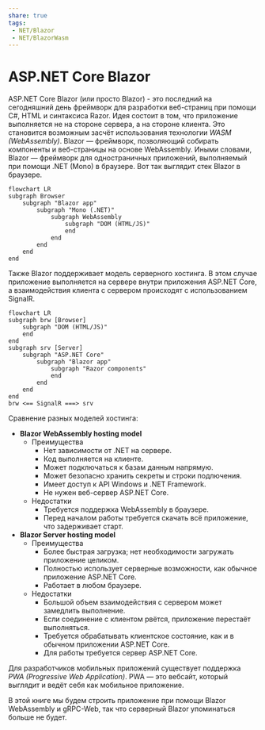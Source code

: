 ```yaml
---
share: true
tags:
 - NET/Blazor
 - NET/BlazorWasm
---
```

# ASP.NET Core Blazor
ASP.NET Core Blazor (или просто Blazor) - это последний на сегодняшний день фреймворк для разработки веб-страниц при помощи C\#, HTML и синтаксиса Razor. Идея состоит в том, что приложение выполняется не на стороне сервера, а на стороне клиента. Это становится возможным засчёт использования технологии *WASM (WebAssembly)*.
Blazor — фреймворк, позволяющий собирать компоненты и веб-страницы на основе WebAssembly. Иными словами, Blazor — фреймворк для одностраничных приложений, выполняемый при помощи .NET (Mono) в браузере.
Вот так выглядит стек Blazor в браузере.
```mermaid
flowchart LR
subgraph Browser
	subgraph "Blazor app"
		subgraph "Mono (.NET)"
			subgraph WebAssembly
				subgraph "DOM (HTML/JS)"
				end
			end
		end
	end
end
```
Также Blazor поддерживает модель серверного хостинга. В этом случае приложение выполняется на сервере внутри приложения ASP.NET Core, а взаимодействия клиента с сервером происходят с использованием SignalR.
```mermaid
flowchart LR
subgraph brw [Browser]
	subgraph "DOM (HTML/JS)"
	end
end
subgraph srv [Server]
	subgraph "ASP.NET Core"
		subgraph "Blazor app"
			subgraph "Razor components"
			end
		end
	end
end
brw <== SignalR ===> srv
```
Сравнение разных моделей хостинга:
- **Blazor WebAssembly hosting model**
	- Преимущества
		- Нет зависимости от .NET на сервере.
		- Код выполняется на клиенте.
		- Может подключаться к базам данным напрямую.
		- Может безопасно хранить секреты и строки подлючения.
		- Имеет доступ к API Windows и .NET Framework.
		- Не нужен веб-сервер ASP.NET Core.
	- Недостатки
		- Требуется поддержка WebAssembly в браузере.
		- Перед началом работы требуется скачать всё приложение, что задерживает старт.
- **Blazor Server hosting model**
	- Преимущества
		- Более быстрая загрузка; нет необходимости загружать приложение целиком.
		- Полностью использует серверные возможности, как обычное приложение ASP.NET Core.
		- Работает в любом браузере.
	- Недостатки
		- Большой объем взаимодействия с сервером может замедлить выполнение.
		- Если соединение с клиентом рвётся, приложение перестаёт выполняться.
		- Требуется обрабатывать клиентское состояние, как и в обычном приложении ASP.NET Core.
		- Для работы требуется сервер ASP.NET Core.

Для разработчиков мобильных приложений существует поддержка *PWA (Progressive Web Application)*. PWA — это вебсайт, который выглядит и ведёт себя как мобильное приложение.

В этой книге мы будем строить приложение при помощи Blazor WebAssembly и gRPC-Web, так что серверный Blazor упоминаться больше не будет.